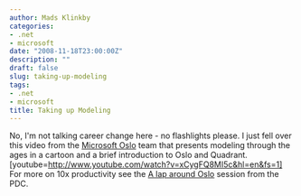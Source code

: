 ```yaml
---
author: Mads Klinkby
categories:
- .net
- microsoft
date: "2008-11-18T23:00:00Z"
description: ""
draft: false
slug: taking-up-modeling
tags:
- .net
- microsoft
title: Taking up Modeling
---
```



No, I'm not talking career change here - no flashlights please. I just fell over this video from the [Microsoft Oslo](http://msdn.microsoft.com/en-us/library/dd129873.aspx "Microsoft Oslo") team that presents modeling through the ages in a cartoon and a brief introduction to Oslo and Quadrant. [youtube=http://www.youtube.com/watch?v=xCygFQ8MI5c&hl=en&fs=1] For more on 10x productivity see the [A lap around Oslo](http://channel9.msdn.com/pdc2008/TL23/) session from the PDC.

